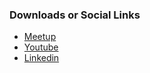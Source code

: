 ### Downloads or Social Links
* [Meetup](https://www.meetup.com/OWASP-Sofia-Chapter/)
* [Youtube](https://www.youtube.com/channel/UC92abF1QN6OFPKNTYTdWZrQ)
* [Linkedin](https://www.linkedin.com/company/owasp-sofia/)
